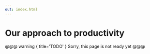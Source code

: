 ```yaml
---
out: index.html
---
```

Our approach to productivity 
============================

@@@ warning { title='TODO' }
Sorry, this page is not ready yet
@@@
